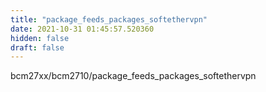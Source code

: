 ```yaml
---
title: "package_feeds_packages_softethervpn"
date: 2021-10-31 01:45:57.520360
hidden: false
draft: false
---
```


bcm27xx/bcm2710/package_feeds_packages_softethervpn

